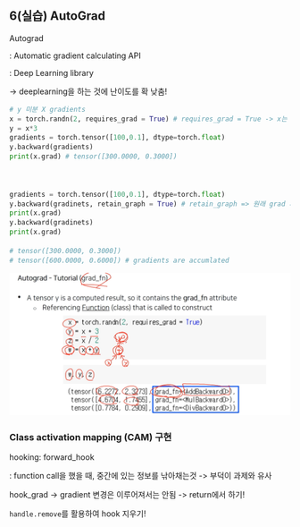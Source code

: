 ## 6(실습)  AutoGrad



Autograd

: Automatic gradient calculating API

: Deep Learning library

-> deeplearning을 하는 것에 난이도를 확 낮춤!



```python
# y 미분 X gradients
x = torch.randn(2, requires_grad = True) # requires_grad = True -> x는 gradient를 가질 수 있는 변수!
y = x*3
gradients = torch.tensor([100,0.1], dtype=torch.float)
y.backward(gradients)
print(x.grad) # tensor([300.0000, 0.3000])



gradients = torch.tensor([100,0.1], dtype=torch.float)
y.backward(gradinets, retain_graph = True) # retain_graph => 원래 grad 계산값을 저장을 안하기 때문에 따로 저장을 원하면 해줘야함!
print(x.grad)
y.backward(gradinets)
print(x.grad)

# tensor([300.0000, 0.3000])
# tensor([600.0000, 0.6000]) # gradients are accumlated
```

![image-20221017145137247](6_%EC%8B%A4%EC%8A%B5_AutoGrad.assets/image-20221017145137247.png)





### Class activation mapping (CAM) 구현

hooking: forward_hook 

: function call을 했을 때, 중간에 있는 정보를 낚아채는것 -> 부덕이 과제와 유사



hook_grad -> gradient 변경은 이루어져서는 안됨 -> return에서 하기!

`handle.remove`를 활용하여 hook 지우기!



